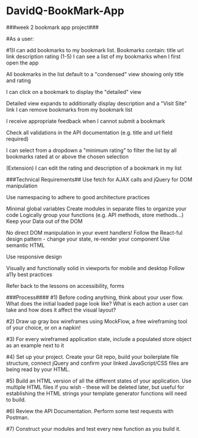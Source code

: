 # DavidQ-BookMark-App
###week 2 bookmark app project###


#As a user:

#1)I can add bookmarks to my bookmark list. Bookmarks contain:
                title
                url link
                description
                rating (1-5)
                I can see a list of my bookmarks when I first open the app

All bookmarks in the list default to a "condensed" view showing only title and rating

I can click on a bookmark to display the "detailed" view

Detailed view expands to additionally display description and a "Visit Site" link
I can remove bookmarks from my bookmark list

I receive appropriate feedback when I cannot submit a bookmark

Check all validations in the API documentation (e.g. title and url field required)

I can select from a dropdown a "minimum rating" to filter the list by all bookmarks rated at or above the chosen selection

(Extension) I can edit the rating and description of a bookmark in my list

###Technical Requirements##
Use fetch for AJAX calls and jQuery for DOM manipulation

Use namespacing to adhere to good architecture practices

Minimal global variables
Create modules in separate files to organize your code
Logically group your functions (e.g. API methods, store methods...)
Keep your Data out of the DOM

No direct DOM manipulation in your event handlers!
Follow the React-ful design pattern - change your state, re-render your component
Use semantic HTML

Use responsive design

Visually and functionally solid in viewports for mobile and desktop
Follow a11y best practices

Refer back to the lessons on accessibility, forms



###Process####
#1) Before coding anything, think about your user flow. What does the initial loaded page look like? What is each action a user can take and how does it affect the visual layout?

#2) Draw up gray box wireframes using MockFlow, a free wireframing tool of your choice, or on a napkin!

#3) For every wireframed application state, include a populated store object as an example next to it

#4) Set up your project. Create your Git repo, build your boilerplate file structure, connect jQuery and confirm your linked JavaScript/CSS files are being read by your HTML.

#5) Build an HTML version of all the different states of your application. Use multiple HTML files if you wish - these will be deleted later, but useful for establishing the HTML strings your template generator functions will need to build.

#6) Review the API Documentation. Perform some test requests with Postman.

#7) Construct your modules and test every new function as you build it.
